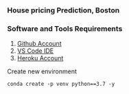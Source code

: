 ### House pricing Prediction, Boston 
### Software and Tools Requirements 

1. [Github Account](https://github.com)
2. [VS Code IDE](https://code.visualstudio.com/)
3. [Heroku Account](https://heroku.com)

Create new environment 


```
conda create -p venv python==3.7 -y

```
